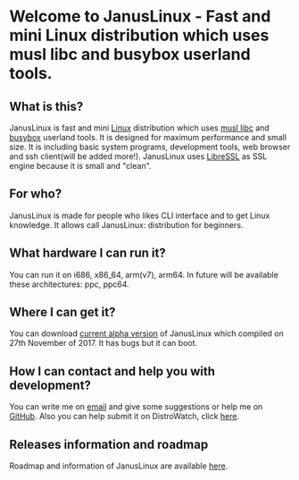 # Welcome to JanusLinux - Fast and mini Linux distribution which uses musl libc and busybox userland tools.

## What is this?

JanusLinux is fast and mini [Linux](https://www.kernel.org/) distribution which uses [musl libc](http://www.musl-libc.org/) and [busybox](https://www.busybox.net/) userland tools. It is designed for maximum performance and small size. It is including basic system programs, development tools, web browser and ssh client(will be added more!). JanusLinux uses [LibreSSL](https://www.libressl.org/) as SSL engine because it is small and "clean".

## For who?

JanusLinux is made for people who likes CLI interface and to get Linux knowledge. It allows call JanusLinux: distribution for beginners.

## What hardware I can run it?

You can run it on i686, x86_64, arm(v7), arm64. In future will be available these architectures: ppc, ppc64.

## Where I can get it?

You can download [current alpha version](https://github.com/protonesso/janus/releases/download/2017-11-27/JanusLinux-0.1-2017-11-27.iso) of JanusLinux which compiled on 27th November of 2017. It has bugs but it can boot.

## How I can contact and help you with development?

You can write me on [email](mailto:nagakamira@gmail.com) and give some suggestions or help me on [GitHub](https://github.com/JanusLinux/janus). Also you can help submit it on DistroWatch, click [here](http://distrowatch.org/dwres.php?waitingdistro=444&resource=links#new).

## Releases information and roadmap

Roadmap and information of JanusLinux are available [here](https://januslinux.github.io/releases/).
